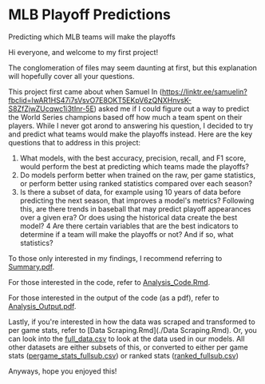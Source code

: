 # MLB Playoff Predictions
Predicting which MLB teams will make the playoffs

Hi everyone, and welcome to my first project!

The conglomeration of files may seem daunting at first, but this explanation will hopefully cover all your questions.

This project first came about when Samuel In (https://linktr.ee/samuelin?fbclid=IwAR1HS47i7sVsvO7E8OKT5EKpV6zQNXHnvsK-S8ZfZjwZUcqwc1i3tInr-5E) asked me if I could figure out a way to predict the World Series champions based off how much a team spent on their players. While I never got arond to answering his question, I decided to try and predict what teams would make the playoffs instead. Here are the key questions that to address in this project:

1. What models, with the best accuracy, precision, recall, and F1 score, would perform the best at predicting which teams made the playoffs?
2. Do models perform better when trained on the raw, per game statistics, or perform better using ranked statistics compared over each season?
3. Is there a subset of data, for example using 10 years of data before predicting the next season, that improves a model's metrics? Following this, are there trends in baseball that may predict playoff appearances over a given era? Or does using the historical data create the best model?
4 Are there certain variables that are the best indicators to determine if a team will make the playoffs or not? And if so, what statistics?

To those only interested in my findings, I recommend referring to [Summary.pdf](./Summary.pdf).

For those interested in the code, refer to [Analysis_Code.Rmd](./Analysis_Code.Rmd).

For those interested in the output of the code (as a pdf), refer to [Analysis_Output.pdf](./Analysis_Output.pdf).

Lastly, if you're interested in how the data was scraped and transformed to per game stats, refer to [Data Scraping.Rmd](./Data Scraping.Rmd). Or, you can look into the [full_data.csv](Datasets/full_data.csv) to look at the data used in our models. All other datasets are either subsets of this, or converted to either per game stats ([pergame_stats_fullsub.csv](Datasets/pergame_stats_fullsub.csv)) or ranked stats ([ranked_fullsub.csv](Datasets/ranked_fullsub.csv))

Anyways, hope you enjoyed this!
